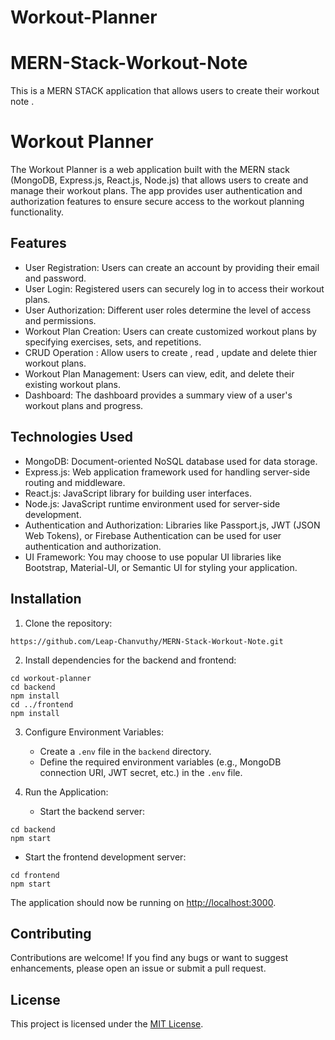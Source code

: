 # Workout-Planner

# MERN-Stack-Workout-Note
This is a MERN STACK application that allows users to create their workout note .

<h1>Workout Planner</h1>

<p>The Workout Planner is a web application built with the MERN stack (MongoDB, Express.js, React.js, Node.js) that allows users to create and manage their workout plans. The app provides user authentication and authorization features to ensure secure access to the workout planning functionality.</p>

<h2>Features</h2>

<ul>
  <li>User Registration: Users can create an account by providing their email and password.</li>
  <li>User Login: Registered users can securely log in to access their workout plans.</li>
  <li>User Authorization: Different user roles determine the level of access and permissions.</li>
  <li>Workout Plan Creation: Users can create customized workout plans by specifying exercises, sets, and repetitions.</li>
  <li>CRUD Operation : Allow users to create , read , update and delete thier workout plans.</li>
  <li>Workout Plan Management: Users can view, edit, and delete their existing workout plans.</li>
  <li>Dashboard: The dashboard provides a summary view of a user's workout plans and progress.</li>
</ul>

<h2>Technologies Used</h2>

<ul>
  <li>MongoDB: Document-oriented NoSQL database used for data storage.</li>
  <li>Express.js: Web application framework used for handling server-side routing and middleware.</li>
  <li>React.js: JavaScript library for building user interfaces.</li>
  <li>Node.js: JavaScript runtime environment used for server-side development.</li>
  <li>Authentication and Authorization: Libraries like Passport.js, JWT (JSON Web Tokens), or Firebase Authentication can be used for user authentication and authorization.</li>
  <li>UI Framework: You may choose to use popular UI libraries like Bootstrap, Material-UI, or Semantic UI for styling your application.</li>
</ul>

<h2>Installation</h2>

<ol>
  <li>Clone the repository:</li>
</ol>

<pre><code>https://github.com/Leap-Chanvuthy/MERN-Stack-Workout-Note.git
</code></pre>

<ol start="2">
  <li>Install dependencies for the backend and frontend:</li>
</ol>

<pre><code>cd workout-planner
cd backend
npm install
cd ../frontend
npm install
</code></pre>

<ol start="3">
  <li>Configure Environment Variables:</li>
  <ul>
    <li>Create a <code>.env</code> file in the <code>backend</code> directory.</li>
    <li>Define the required environment variables (e.g., MongoDB connection URI, JWT secret, etc.) in the <code>.env</code> file.</li>
  </ul>
</ol>

<ol start="4">
  <li>Run the Application:</li>
  <ul>
    <li>Start the backend server:</li>
  </ul>
</ol>

<pre><code>cd backend
npm start
</code></pre>

<ul>
  <li>Start the frontend development server:</li>
</ul>

<pre><code>cd frontend
npm start
</code></pre>

<p>The application should now be running on <a href="http://localhost:3000">http://localhost:3000</a>.</p>

<h2>Contributing</h2>

<p>Contributions are welcome! If you find any bugs or want to suggest enhancements, please open an issue or submit a pull request.</p>

<h2>License</h2>

<p>This project is licensed under the <a href="LICENSE">MIT License</a>.</p>
